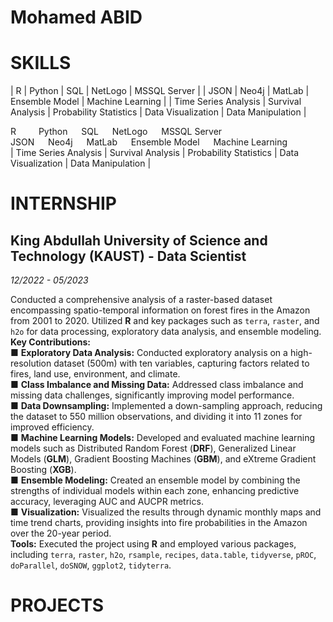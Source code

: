 # Mohamed ABID

# SKILLS

|   R                       |   Python              |   SQL                     |   NetLogo             |   MSSQL Server        |
|   JSON                    |   Neo4j               |   MatLab                  |   Ensemble Model      |   Machine Learning    |
|   Time Series Analysis    |   Survival Analysis   |   Probability Statistics  |   Data Visualization  |   Data Manipulation   |

R &emsp;&emsp; Python &emsp; SQL &emsp; NetLogo &emsp; MSSQL Server <br/>
JSON &emsp; Neo4j &emsp; MatLab &emsp; Ensemble Model &emsp; Machine Learning <br/>
|   Time Series Analysis    |   Survival Analysis   |   Probability Statistics  |   Data Visualization  |   Data Manipulation   |


# INTERNSHIP

## King Abdullah University of Science and Technology (KAUST) - Data Scientist
_12/2022 - 05/2023_

Conducted a comprehensive analysis of a raster-based dataset encompassing spatio-temporal information on forest fires in the Amazon from 2001 to 2020. Utilized **R** and key packages such as `terra`, `raster`, and `h2o` for data processing, exploratory data analysis, and ensemble modeling. <br/>
**Key Contributions:** <br/>
 ■	**Exploratory Data Analysis:** Conducted exploratory analysis on a high-resolution dataset (500m) with ten variables, capturing factors related to fires, land use, environment, and climate. <br/> 
 ■	**Class Imbalance and Missing Data:** Addressed class imbalance and missing data challenges, significantly improving model performance. <br/>
 ■	**Data Downsampling:** Implemented a down-sampling approach, reducing the dataset to 550 million observations, and dividing it into 11 zones for improved efficiency.<br/>
 ■	**Machine Learning Models:** Developed and evaluated machine learning models such as Distributed Random Forest (**DRF**), Generalized Linear Models (**GLM**), Gradient Boosting Machines (**GBM**), and eXtreme Gradient Boosting (**XGB**). <br/>
 ■	**Ensemble Modeling:** Created an ensemble model by combining the strengths of individual models within each zone, enhancing predictive accuracy, leveraging AUC and AUCPR metrics. <br/>
 ■	**Visualization:** Visualized the results through dynamic monthly maps and time trend charts, providing insights into fire probabilities in the Amazon over the 20-year period. <br/>
**Tools:** Executed the project using **R** and employed various packages, including `terra`, `raster`, `h2o`, `rsample`, `recipes`, `data.table`, `tidyverse`, `pROC`, `doParallel`, `doSNOW`, `ggplot2`, `tidyterra`.




# PROJECTS

